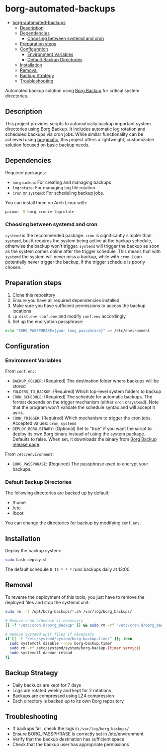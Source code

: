 # borg-automated-backups

<!--toc:start-->
- [borg-automated-backups](#borg-automated-backups)
  - [Description](#description)
  - [Dependencies](#dependencies)
    - [Choosing between systemd and cron](#choosing-between-systemd-and-cron)
  - [Preparation steps](#preparation-steps)
  - [Configuration](#configuration)
    - [Environment Variables](#environment-variables)
    - [Default Backup Directories](#default-backup-directories)
  - [Installation](#installation)
  - [Removal](#removal)
  - [Backup Strategy](#backup-strategy)
  - [Troubleshooting](#troubleshooting)
<!--toc:end-->

Automated backup solution using [Borg
Backup](https://github.com/borgbackup/borg) for critical system directories.

## Description

This project provides scripts to automatically backup important system directories using
Borg Backup. It includes automatic log rotation and scheduled backups via cron jobs. While
similar functionality can be achieved using
[borgmatic](https://github.com/borgmatic-collective/borgmatic), this project offers a
lightweight, customizable solution focused on basic backup needs.

## Dependencies

Required packages:

- `borgbackup`: For creating and managing backups
- `logrotate`: For managing log file rotation
- `cron` or `systemd`: For scheduling backup jobs.

You can install them on Arch Linux with:

```bash
pacman -S borg cronie logrotate
```

### Choosing between systemd and cron

`systemd` is the recommended package. `cron` is significantly simpler than
`systemd`, but it requires the system being active at the backup schedule,
otherwise the backup won't trigger. `systemd` will trigger the backup as soon
as the system comes online after the trigger schedule. This means that with
`systemd` the system will never miss a backup, while with `cron` it can
potentially never trigger the backup, if the trigger schedule is poorly chosen.

## Preparation steps

1. Clone this repository
2. Ensure you have all required dependencies installed
3. Make sure you have sufficient permissions to access the backup locations
4. `cp dist.env conf.env` and modify `conf.env` accordingly
5. Set up the encryption passphrase:

```bash
echo "BORG_PASSPHRASE={your_long_passphrase}" >> /etc/environment
```

## Configuration

### Environment Variables

From `conf.env`:

- `BACKUP_FOLDER`: (Required) The destination folder where backups will be stored
- `FOLDERS_TO_BACKUP`: (Required) Which top-level system folders to backup
- `CRON_SCHEDULE`: (Required) The schedule for automatic backups. The format depends on the trigger mechanism (either `cron` or`systemd`). Note that the program won't validate the schedule syntax and will accept it as-is.
- `CRON_TRIGGER`: (Required) Which mechanism to trigger the cron jobs. Accepted values: `cron`, `systemd`
- `DEPLOY_BORG_BINARY`: (Optional) Set to "true" if you want the script to deploy its own Borg binary instead of using the system package. Defaults to false. When set, it downloads the binary from [Borg Backup release page](https://github.com/borgbackup/borg/releases/tag/1.4.0).

From `/etc/environment`:

- `BORG_PASSPHRASE`: (Required) The passphrase used to encrypt your backups.

### Default Backup Directories

The following directories are backed up by default:

- /home
- /etc
- /boot

You can change the directories for backup by modifying `conf.env`.

## Installation

Deploy the backup system:

```bash
sudo bash deploy.sh
```

The default schedule `0 13 * * *` runs backups daily at 13:00.

## Removal

To reverse the deployment of this tools, you just have to remove the deployed
files and stop the systemd unit:

```bash
sudo rm -rf /opt/borg-backups/*.sh /var/log/borg_backups/

# Remove cron schedule if necessary
[[ -f "/etc/cron.d/borg_backup" ]] && sudo rm -rf "/etc/cron.d/borg_backup"

# Remove systemd unit files if necessary
if [[ -f "/etc/systemd/system/borg-backup.timer" ]]; then
  sudo systemctl disable --now borg-backup.timer
  sudo rm -rf /etc/systemd/system/borg-backup.{timer,service}
  sudo systemctl daemon-reload
fi
```

## Backup Strategy

- Daily backups are kept for 7 days
- Logs are rotated weekly and kept for 2 rotations
- Backups are compressed using LZ4 compression
- Each directory is backed up to its own Borg repository

## Troubleshooting

- If backups fail, check the logs in `/var/log/borg_backups/`
- Ensure BORG_PASSPHRASE is correctly set in /etc/environment
- Verify that the backup destination has sufficient space
- Check that the backup user has appropriate permissions
